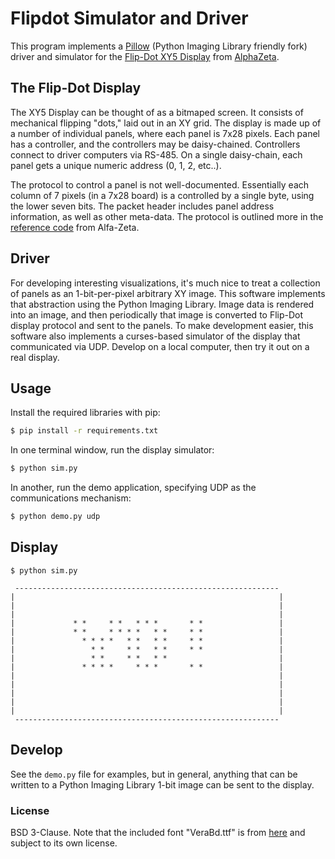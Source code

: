 # Flipdot Simulator and Driver

This program implements a [Pillow](https://github.com/python-pillow/Pillow) (Python
Imaging Library friendly fork) driver and simulator for the [Flip-Dot XY5
Display](https://flipdots.com/en/products-services/flip-dot-boards-xy5/) from
[AlphaZeta](https://flipdots.com/en/home/).


## The Flip-Dot Display

The XY5 Display can be thought of as a bitmaped screen. It consists of mechanical
flipping "dots," laid out in an XY grid. The display is made up of a number of
individual panels, where each panel is 7x28 pixels. Each panel has a controller, and
the controllers may be daisy-chained. Controllers connect to driver computers via
RS-485. On a single daisy-chain, each panel gets a unique numeric address (0, 1, 2, etc..).

The protocol to control a panel is not well-documented. Essentially each column of 7
pixels (in a 7x28 board) is a controlled by a single byte, using the lower seven
bits. The packet header includes panel address information, as well as other
meta-data. The protocol is outlined more in the [reference
code](https://github.com/dcreemer/flipdot/blob/master/ref/XY5_arduino.txt) from
Alfa-Zeta.

## Driver

For developing interesting visualizations, it's much nice to treat a collection of
panels as an 1-bit-per-pixel arbitrary XY image. This software implements that
abstraction using the Python Imaging Library. Image data is rendered into an image,
and then periodically that image is converted to Flip-Dot display protocol and sent
to the panels. To make development easier, this software also implements a
curses-based simulator of the display that communicated via UDP. Develop on a local
computer, then try it out on a real display.

## Usage

Install the required libraries with pip:

```sh
$ pip install -r requirements.txt
```

In one terminal window, run the display simulator:

```sh
$ python sim.py
```

In another, run the demo application, specifying UDP as the communications mechanism:

```sh
$ python demo.py udp
```

## Display

```
$ python sim.py

 -----------------------------------------------------------
|                                                           |
|                                                           |
|                                                           |
|             * *     * *   * * *       * *                 |
|             * *     * * * *   * *     * *                 |
|               * * * *   * *   * *     * *                 |
|                 * *     * *   * *     * *                 |
|                 * *     * *   * *                         |
|               * * * *     * * *       * *                 |
|                                                           |
|                                                           |
|                                                           |
|                                                           |
|                                                           |
 -----------------------------------------------------------
```

## Develop

See the `demo.py` file for examples, but in general, anything that can be written to
a Python Imaging Library 1-bit image can be sent to the display.

### License

BSD 3-Clause. Note that the included font "VeraBd.ttf" is from
[here](https://www.gnome.org/fonts/) and subject to its own license.
